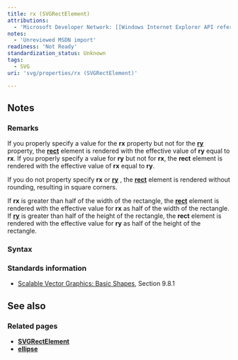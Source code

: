 ```yaml
---
title: rx (SVGRectElement)
attributions:
  - 'Microsoft Developer Network: [[Windows Internet Explorer API reference](http://msdn.microsoft.com/en-us/library/ie/hh828809%28v=vs.85%29.aspx) Article]'
notes:
  - 'Unreviewed MSDN import'
readiness: 'Not Ready'
standardization_status: Unknown
tags:
  - SVG
uri: 'svg/properties/rx (SVGRectElement)'

---
```

## Notes

### Remarks

If you properly specify a value for the **rx** property but not for the [**ry**](/svg/properties/ry_(SVGRectElement)) property, the [**rect**](/svg/elements/rect) element is rendered with the effective value of **ry** equal to **rx**. If you properly specify a value for **ry** but not for **rx**, the **rect** element is rendered with the effective value of **rx** equal to **ry**.

If you do not property specify **rx** or [**ry**](/svg/properties/ry_(SVGRectElement)) , the [**rect**](/svg/elements/rect) element is rendered without rounding, resulting in square corners.

If **rx** is greater than half of the width of the rectangle, the [**rect**](/svg/elements/rect) element is rendered with the effective value for **rx** as half of the width of the rectangle. If [**ry**](/svg/properties/ry_(SVGRectElement)) is greater than half of the height of the rectangle, the **rect** element is rendered with the effective value for **ry** as half of the height of the rectangle.

### Syntax

### Standards information

-   [Scalable Vector Graphics: Basic Shapes](http://go.microsoft.com/fwlink/p/?linkid=204737), Section 9.8.1

## See also

### Related pages

-   [**SVGRectElement**](/svg/elements/rect)
-   [**ellipse**](/svg/elements/ellipse)

